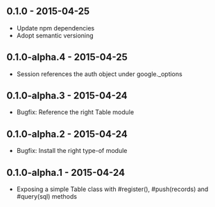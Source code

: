 ## 0.1.0 - 2015-04-25

* Update npm dependencies
* Adopt semantic versioning

## 0.1.0-alpha.4 - 2015-04-25

* Session references the auth object under google._options

## 0.1.0-alpha.3 - 2015-04-24

* Bugfix: Reference the right Table module

## 0.1.0-alpha.2 - 2015-04-24

* Bugfix: Install the right type-of module

## 0.1.0-alpha.1 - 2015-04-24

* Exposing a simple Table class with #register(), #push(records) and #query(sql) methods

